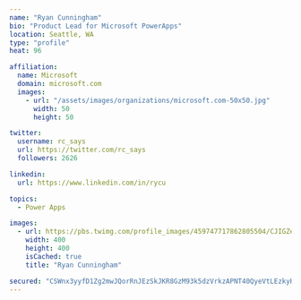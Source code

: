```yaml
---
name: "Ryan Cunningham"
bio: "Product Lead for Microsoft PowerApps"
location: Seattle, WA
type: "profile"
heat: 96

affiliation:
  name: Microsoft
  domain: microsoft.com
  images:
    - url: "/assets/images/organizations/microsoft.com-50x50.jpg"
      width: 50
      height: 50

twitter:
  username: rc_says
  url: https://twitter.com/rc_says
  followers: 2626

linkedin:
  url: https://www.linkedin.com/in/rycu

topics:
  - Power Apps

images:
  - url: https://pbs.twimg.com/profile_images/459747717862805504/CJIGZejd_400x400.png
    width: 400
    height: 400
    isCached: true
    title: "Ryan Cunningham"

secured: "CSWnx3yyfD1Zg2mwJQorRnJEzSkJKR8GzM93k5dzVrkzAPNT40QyeVtLEzkyHqVBUD8lHH2iv1oQDzIW17wB0CHlhwntTX/LZ58iexY6yzXU8SXwcYVuHG8z/6F4I9XndleZs0NHGcrCt7WILaRTyRMZzluN4NLLln5dtFtAOlvSq360G0Wa85Du+OddLNNaAdQIvB9Uo1j20M9AKd+q9r5wOrZoQyFnmaev3bFYzWP+7lyi4nSrOlIw2eV9u40X4wzbd1vndcLTa+FzBe+5jSZInaBvXlaR1cL8cyQ4f8hnVsAPRJrkghhAo9F1ncu9mw2DVb3F1+D82NgnyKwo8Ij6xRYdxr5rdBP9dQgJZoXo4oPmEx+H8rzh2t7onl+YINXnUYI9ogGCtomiOcf9yZtMprEihKeLcqPrCoXD12o=;2Nf6Pt7xLPR20uLH95sf1g=="
---
```



